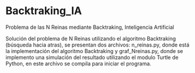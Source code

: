 # Backtraking_IA
Problema de las N Reinas mediante Backtraking, Inteligencia Artificial 

Solución del problema de N Reinas utilizando el algoritmo Backtraking (búsqueda hacia atras), se presentan dos archivos: n_reinas.py, donde está la implementación del algoritmo Backtraking y
graf_Nreinas.py, donde se implemento una simulación del resultado utilizando el modulo Turtle de Python, en este archivo se compila para iniciar el programa.
